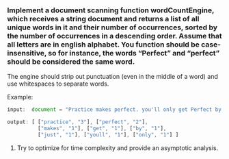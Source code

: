 ### Implement a document scanning function wordCountEngine, which receives a string document and returns a list of all unique words in it and their number of occurrences, sorted by the number of occurrences in a descending order. Assume that all letters are in english alphabet. You function should be case-insensitive, so for instance, the words “Perfect” and “perfect” should be considered the same word.

The engine should strip out punctuation (even in the middle of a word) and use whitespaces to separate words.

Example:

```javascript
input:  document = "Practice makes perfect. you'll only get Perfect by practice. just practice!"

output: [ ["practice", "3"], ["perfect", "2"],
          ["makes", "1"], ["get", "1"], ["by", "1"],
          ["just", "1"], ["youll", "1"], ["only", "1"] ]
```

1. Try to optimize for time complexity and provide an asymptotic analysis.
